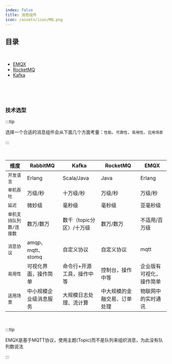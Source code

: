 ```yaml
---
index: false
title: 消息组件
icon: /assets/icon/MQ.png
---
```


## 目录



<br>



- [EMQX](/middleware/消息组件/EMQX.md)
- [RocketMQ](/middleware/消息组件/RocketMQ.md)
- [Kafka](/middleware/消息组件/kafka.md)



<br>

<br>

<br>

### 技术选型

:::tip

选择一个合适的消息组件会从下面几个方面考量：`性能`、`可靠性`、`易用性`、`应用场景`

:::

<br>



| 维度                    | RabbitMQ               | Kafka                     | RocketMQ                     | EMQX                     |
| ----------------------- | ---------------------- | ------------------------- | ---------------------------- | ------------------------ |
| `开发语言`              | Erlang                 | Scala/Java                | Java                         | Erlang                   |
| `单机吞吐`              | 万级/秒                | 十万级/秒                 | 万级/秒                      | 万级/秒                  |
| `延迟`                  | 微妙级                 | 毫秒级                    | 毫秒级                       | 亚毫秒级                 |
| `单机支持队列数/连接数` | 数万/数万              | 数千（topic分区）/十万级  | 数万/数万                    | 不适用/百万级            |
| `消息协议`              | amqp、mqtt、stomq      | 自定义协议                | 自定义协议                   | mqtt                     |
| `易用性`                | 可视化界面，操作简单   | 命令行+开源工具，操作中等 | 控制台，操作中等             | 企业版有可视化，操作简单 |
| `适用场景`              | 中小规模企业级消息服务 | 大规模日志处理、流计算    | 中大规模的金融交易、订单处理 | 物联网中的实时通讯       |

<br>

:::tip

EMQX是基于MQTT协议，使用主题(Topic)而不是队列来组织消息，为此没有队列数说法

:::

